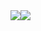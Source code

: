 <div><img src="https://cdn.jsdelivr.net/gh/ElainaFanBoy/IRONY/sponse/wechat.png"><img src="https://cdn.jsdelivr.net/gh/ElainaFanBoy/IRONY/sponse/alipay.png"></div>